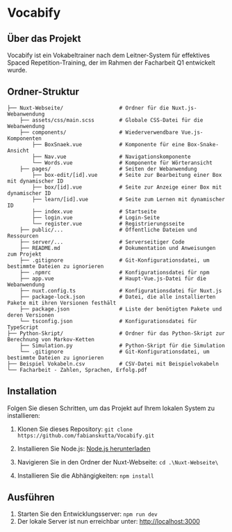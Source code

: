 # Vocabify

## Über das Projekt

Vocabify ist ein Vokabeltrainer nach dem Leitner-System für effektives Spaced Repetition-Training, der im Rahmen der Facharbeit Q1 entwickelt wurde.

## Ordner-Struktur
    ├── Nuxt-Webseite/                  # Ordner für die Nuxt.js-Webanwendung
        ├── assets/css/main.scss        # Globale CSS-Datei für die Webanwendung
        ├── components/                 # Wiederverwendbare Vue.js-Komponenten
            ├── BoxSnaek.vue            # Komponente für eine Box-Snake-Ansicht
            ├── Nav.vue                 # Navigationskomponente
            └── Words.vue               # Komponente für Wörteransicht
        ├── pages/                      # Seiten der Webanwendung
            ├── box-edit/[id].vue       # Seite zur Bearbeitung einer Box mit dynamischer ID
            ├── box/[id].vue            # Seite zur Anzeige einer Box mit dynamischer ID
            ├── learn/[id].vue          # Seite zum Lernen mit dynamischer ID
            ├── index.vue               # Startseite
            ├── login.vue               # Login-Seite
            └── register.vue            # Registrierungsseite
        ├── public/...                  # Öffentliche Dateien und Ressourcen
        ├── server/...                  # Serverseitiger Code
        ├── README.md                   # Dokumentation und Anweisungen zum Projekt
        ├── .gitignore                  # Git-Konfigurationsdatei, um bestimmte Dateien zu ignorieren
        ├── .npmrc                      # Konfigurationsdatei für npm
        ├── app.vue                     # Haupt-Vue.js-Datei für die Webanwendung
        ├── nuxt.config.ts              # Konfigurationsdatei für Nuxt.js
        ├── package-lock.json           # Datei, die alle installierten Pakete mit ihren Versionen festhält
        ├── package.json                # Liste der benötigten Pakete und deren Versionen
        └── tsconfig.json               # Konfigurationsdatei für TypeScript
    ├── Python-Skript/                  # Ordner für das Python-Skript zur Berechnung von Markov-Ketten
        ├── Simulation.py               # Python-Skript für die Simulation
        └── .gitignore                  # Git-Konfigurationsdatei, um bestimmte Dateien zu ignorieren
    ├── Beispiel Vokabeln.csv           # CSV-Datei mit Beispielvokabeln
    └── Facharbeit - Zahlen, Sprachen, Erfolg.pdf


## Installation

Folgen Sie diesen Schritten, um das Projekt auf Ihrem lokalen System zu installieren:

1. Klonen Sie dieses Repository: `git clone https://github.com/fabianskutta/Vocabify.git`

2. Installieren Sie Node.js: [Node.js herunterladen](https://nodejs.org/en/download/current)

3. Navigieren Sie in den Ordner der Nuxt-Webseite: `cd .\Nuxt-Webseite\`

4. Installieren Sie die Abhängigkeiten: `npm install`

## Ausführen

1. Starten Sie den Entwicklungsserver: `npm run dev`
2. Der lokale Server ist nun erreichbar unter: [http://localhost:3000](http://localhost:3000)
